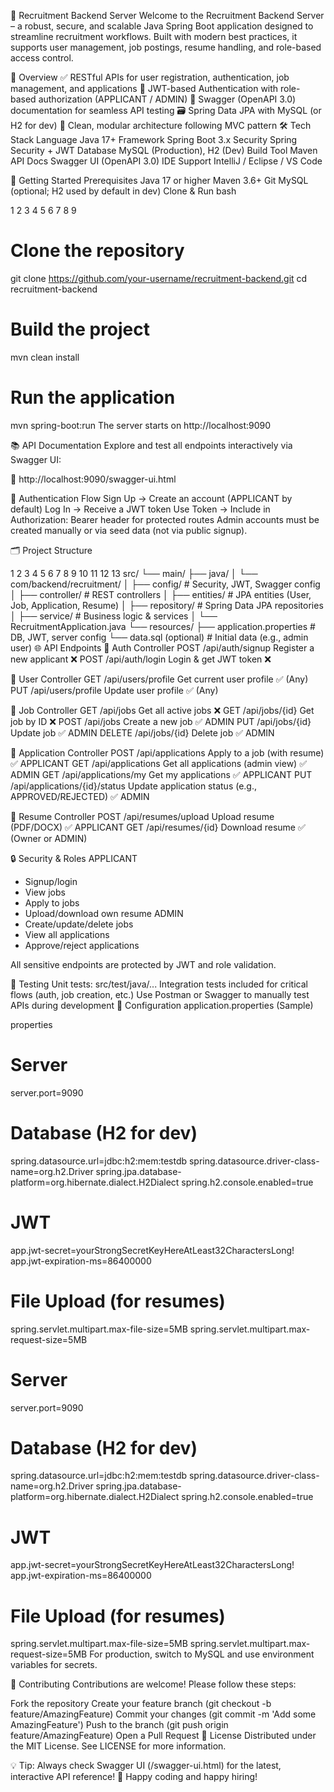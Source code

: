 🎯 Recruitment Backend Server
Welcome to the Recruitment Backend Server – a robust, secure, and scalable Java Spring Boot application designed to streamline recruitment workflows. Built with modern best practices, it supports user management, job postings, resume handling, and role-based access control.

📌 Overview
✅ RESTful APIs for user registration, authentication, job management, and applications
🔐 JWT-based Authentication with role-based authorization (APPLICANT / ADMIN)
📄 Swagger (OpenAPI 3.0) documentation for seamless API testing
🗃️ Spring Data JPA with MySQL (or H2 for dev)
🧪 Clean, modular architecture following MVC pattern
🛠️ Tech Stack
Language
Java 17+
Framework
Spring Boot 3.x
Security
Spring Security + JWT
Database
MySQL (Production), H2 (Dev)
Build Tool
Maven
API Docs
Swagger UI (OpenAPI 3.0)
IDE Support
IntelliJ / Eclipse / VS Code

🚀 Getting Started
Prerequisites
Java 17 or higher
Maven 3.6+
Git
MySQL (optional; H2 used by default in dev)
Clone & Run
bash


1
2
3
4
5
6
7
8
9
# Clone the repository
git clone https://github.com/your-username/recruitment-backend.git
cd recruitment-backend

# Build the project
mvn clean install

# Run the application
mvn spring-boot:run
The server starts on http://localhost:9090 

📚 API Documentation
Explore and test all endpoints interactively via Swagger UI:

🔗 http://localhost:9090/swagger-ui.html

🔑 Authentication Flow
Sign Up → Create an account (APPLICANT by default)
Log In → Receive a JWT token
Use Token → Include in Authorization: Bearer <token> header for protected routes
Admin accounts must be created manually or via seed data (not via public signup). 

🗂️ Project Structure


1
2
3
4
5
6
7
8
9
10
11
12
13
src/
└── main/
    ├── java/
    │   └── com/backend/recruitment/
    │       ├── config/          # Security, JWT, Swagger config
    │       ├── controller/      # REST controllers
    │       ├── entities/        # JPA entities (User, Job, Application, Resume)
    │       ├── repository/      # Spring Data JPA repositories
    │       ├── service/         # Business logic & services
    │       └── RecruitmentApplication.java
    └── resources/
        ├── application.properties  # DB, JWT, server config
        └── data.sql (optional)    # Initial data (e.g., admin user)
🌐 API Endpoints
🔹 Auth Controller
POST
/api/auth/signup
Register a new applicant
❌
POST
/api/auth/login
Login & get JWT token
❌

🔹 User Controller
GET
/api/users/profile
Get current user profile
✅ (Any)
PUT
/api/users/profile
Update user profile
✅ (Any)

🔹 Job Controller
GET
/api/jobs
Get all active jobs
❌
GET
/api/jobs/{id}
Get job by ID
❌
POST
/api/jobs
Create a new job
✅ ADMIN
PUT
/api/jobs/{id}
Update job
✅ ADMIN
DELETE
/api/jobs/{id}
Delete job
✅ ADMIN

🔹 Application Controller
POST
/api/applications
Apply to a job (with resume)
✅ APPLICANT
GET
/api/applications
Get all applications (admin view)
✅ ADMIN
GET
/api/applications/my
Get my applications
✅ APPLICANT
PUT
/api/applications/{id}/status
Update application status (e.g., APPROVED/REJECTED)
✅ ADMIN

🔹 Resume Controller
POST
/api/resumes/upload
Upload resume (PDF/DOCX)
✅ APPLICANT
GET
/api/resumes/{id}
Download resume
✅ (Owner or ADMIN)

🔒 Security & Roles
APPLICANT
- Signup/login
- View jobs
- Apply to jobs
- Upload/download own resume
ADMIN
- Create/update/delete jobs
- View all applications
- Approve/reject applications

All sensitive endpoints are protected by JWT and role validation. 

🧪 Testing
Unit tests: src/test/java/...
Integration tests included for critical flows (auth, job creation, etc.)
Use Postman or Swagger to manually test APIs during development
📂 Configuration
application.properties (Sample)

properties

# Server
server.port=9090

# Database (H2 for dev)
spring.datasource.url=jdbc:h2:mem:testdb
spring.datasource.driver-class-name=org.h2.Driver
spring.jpa.database-platform=org.hibernate.dialect.H2Dialect
spring.h2.console.enabled=true

# JWT
app.jwt-secret=yourStrongSecretKeyHereAtLeast32CharactersLong!
app.jwt-expiration-ms=86400000

# File Upload (for resumes)
spring.servlet.multipart.max-file-size=5MB
spring.servlet.multipart.max-request-size=5MB

# Server
server.port=9090

# Database (H2 for dev)
spring.datasource.url=jdbc:h2:mem:testdb
spring.datasource.driver-class-name=org.h2.Driver
spring.jpa.database-platform=org.hibernate.dialect.H2Dialect
spring.h2.console.enabled=true

# JWT
app.jwt-secret=yourStrongSecretKeyHereAtLeast32CharactersLong!
app.jwt-expiration-ms=86400000

# File Upload (for resumes)
spring.servlet.multipart.max-file-size=5MB
spring.servlet.multipart.max-request-size=5MB
For production, switch to MySQL and use environment variables for secrets. 

🤝 Contributing
Contributions are welcome! Please follow these steps:

Fork the repository
Create your feature branch (git checkout -b feature/AmazingFeature)
Commit your changes (git commit -m 'Add some AmazingFeature')
Push to the branch (git push origin feature/AmazingFeature)
Open a Pull Request
📄 License
Distributed under the MIT License. See LICENSE for more information.

💡 Tip: Always check Swagger UI (/swagger-ui.html) for the latest, interactive API reference!
🚀 Happy coding and happy hiring! 
